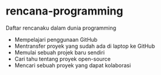 # rencana-programming
Daftar rencanaku dalam dunia programming

- Mempelajari penggunaan GitHub
- Mentransfer proyek yang sudah ada di laptop ke GitHub
- Memulai sebuah projek baru sendiri
- Cari tahu tentang proyek open-source
- Mencari sebuah proyek yang dapat kolaborasi
